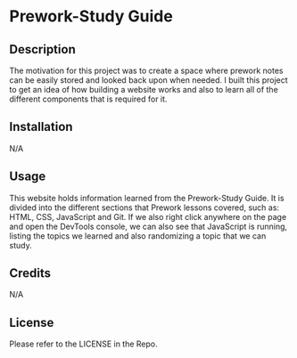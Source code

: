 # Prework-Study Guide 

## Description
The motivation for this project was to create a space where prework notes can be easily stored and looked back upon when needed. I built this project to get an idea of how building a website works and also to learn all of the different components that is required for it. 

## Installation
N/A

## Usage
This website holds information learned from the Prework-Study Guide. It is divided into the different sections that Prework lessons covered, such as: HTML, CSS, JavaScript and Git. If we also right click anywhere on the page and open the DevTools console, we can also see that JavaScript is running, listing the topics we learned and also randomizing a topic that we can study. 

## Credits
N/A

## License
Please refer to the LICENSE in the Repo. 
